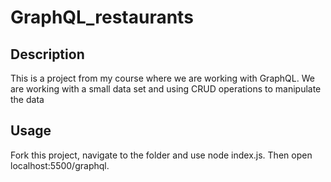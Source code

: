 # GraphQL_restaurants

## Description
This is a project from my course where we are working with GraphQL. We are working with a small data set and using CRUD operations to manipulate the data
## Usage
Fork this project, navigate to the folder and use node index.js. Then open localhost:5500/graphql.
